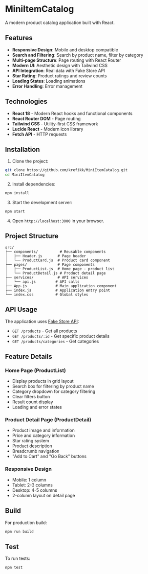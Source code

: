 # MiniItemCatalog

A modern product catalog application built with React.

## Features

- **Responsive Design**: Mobile and desktop compatible
- **Search and Filtering**: Search by product name, filter by category
- **Multi-page Structure**: Page routing with React Router
- **Modern UI**: Aesthetic design with Tailwind CSS
- **API Integration**: Real data with Fake Store API
- **Star Rating**: Product ratings and review counts
- **Loading States**: Loading animations
- **Error Handling**: Error management

## Technologies

- **React 18** - Modern React hooks and functional components
- **React Router DOM** - Page routing
- **Tailwind CSS** - Utility-first CSS framework
- **Lucide React** - Modern icon library
- **Fetch API** - HTTP requests

## Installation

1. Clone the project:
```bash
git clone https://github.com/krefikk/MiniItemCatalog.git
cd MiniItemCatalog
```

2. Install dependencies:
```bash
npm install
```

3. Start the development server:
```bash
npm start
```

4. Open `http://localhost:3000` in your browser.

## Project Structure

```
src/
├── components/          # Reusable components
│   ├── Header.js       # Page header
│   └── ProductCard.js  # Product card component
├── pages/              # Page components
│   ├── ProductList.js  # Home page - product list
│   └── ProductDetail.js # Product detail page
├── services/           # API services
│   └── api.js         # API calls
├── App.js             # Main application component
├── index.js           # Application entry point
└── index.css          # Global styles
```

## API Usage

The application uses [Fake Store API](https://fakestoreapi.com/):

- `GET /products` - Get all products
- `GET /products/:id` - Get specific product details
- `GET /products/categories` - Get categories

## Feature Details

### Home Page (ProductList)
- Display products in grid layout
- Search box for filtering by product name
- Category dropdown for category filtering
- Clear filters button
- Result count display
- Loading and error states

### Product Detail Page (ProductDetail)
- Product image and information
- Price and category information
- Star rating system
- Product description
- Breadcrumb navigation
- "Add to Cart" and "Go Back" buttons

### Responsive Design
- Mobile: 1 column
- Tablet: 2-3 columns
- Desktop: 4-5 columns
- 2-column layout on detail page

## Build

For production build:
```bash
npm run build
```

## Test

To run tests:
```bash
npm test
```
